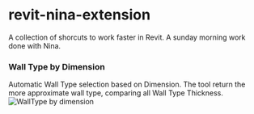 # revit-nina-extension
A collection of shorcuts to work faster in Revit.
A sunday morning work done with Nina. 

### Wall Type by Dimension
Automatic Wall Type selection based on Dimension. The tool return the more approximate wall type, comparing all Wall Type Thickness.
![WallType by dimension](https://github.com/franpossetto/revit-nina-extension/blob/master/Nina/Demo/WallByDimension.gif)
